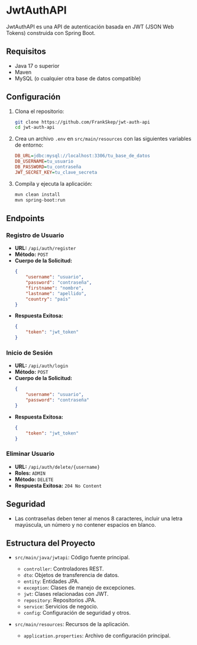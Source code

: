 # JwtAuthAPI

JwtAuthAPI es una API de autenticación basada en JWT (JSON Web Tokens) construida con Spring Boot.

## Requisitos

- Java 17 o superior
- Maven
- MySQL (o cualquier otra base de datos compatible)

## Configuración

1. Clona el repositorio:
    ```sh
    git clone https://github.com/FrankSkep/jwt-auth-api
    cd jwt-auth-api
    ```

2. Crea un archivo `.env` en `src/main/resources` con las siguientes variables de entorno:
    ```ini
    DB_URL=jdbc:mysql://localhost:3306/tu_base_de_datos
    DB_USERNAME=tu_usuario
    DB_PASSWORD=tu_contraseña
    JWT_SECRET_KEY=tu_clave_secreta
    ```

3. Compila y ejecuta la aplicación:
    ```sh
    mvn clean install
    mvn spring-boot:run
    ```

## Endpoints

### Registro de Usuario

- **URL:** `/api/auth/register`
- **Método:** `POST`
- **Cuerpo de la Solicitud:**
    ```json
    {
        "username": "usuario",
        "password": "contraseña",
        "firstname": "nombre",
        "lastname": "apellido",
        "country": "país"
    }
    ```
- **Respuesta Exitosa:**
    ```json
    {
        "token": "jwt_token"
    }
    ```

### Inicio de Sesión

- **URL:** `/api/auth/login`
- **Método:** `POST`
- **Cuerpo de la Solicitud:**
    ```json
    {
        "username": "usuario",
        "password": "contraseña"
    }
    ```
- **Respuesta Exitosa:**
    ```json
    {
        "token": "jwt_token"
    }
    ```

### Eliminar Usuario

- **URL:** `/api/auth/delete/{username}`
- **Roles:** `ADMIN`
- **Método:** `DELETE`
- **Respuesta Exitosa:** `204 No Content`

## Seguridad

- Las contraseñas deben tener al menos 8 caracteres, incluir una letra mayúscula, un número y no contener espacios en blanco.

## Estructura del Proyecto

- `src/main/java/jwtapi`: Código fuente principal.
    - `controller`: Controladores REST.
    - `dto`: Objetos de transferencia de datos.
    - `entity`: Entidades JPA.
    - `exception`: Clases de manejo de excepciones.
    - `jwt`: Clases relacionadas con JWT.
    - `repository`: Repositorios JPA.
    - `service`: Servicios de negocio.
    - `config`: Configuración de seguridad y otros.

- `src/main/resources`: Recursos de la aplicación.
    - `application.properties`: Archivo de configuración principal.
